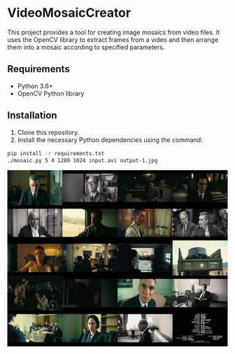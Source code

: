  # VideoMosaicCreator 
 
 This project provides a tool for creating image mosaics from video files. It uses the OpenCV library to extract frames from a video and then arrange them into a mosaic according to specified parameters.  
 
 ## Requirements 
 - Python 3.6+
 - OpenCV Python library

## Installation 
1. Clone this repository.
2. Install the necessary Python dependencies using the command:

```bash
pip install -r requirements.txt
./mosaic.py 5 4 1280 1024 input.avi output-1.jpg
```
![Example of output](output-1.jpg)
